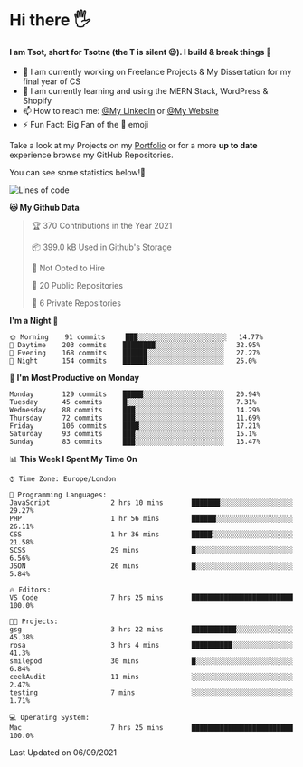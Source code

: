 # Hi there :raised_hand_with_fingers_splayed:
#### I am Tsot, short for Tsotne (the T is silent :wink:). I build & break things :space_invader:
- :telescope: I am currently working on Freelance Projects & My Dissertation for my final year of CS
- :seedling: I am currently learning and using the MERN Stack, WordPress & Shopify
- :mailbox: How to reach me: [@My LinkedIn](https://www.linkedin.com/in/tsotne-gvadzabia/) or [@My Website](https://tsotnegvadzabia.me/contact)
- :zap: Fun Fact: Big Fan of the :space_invader: emoji

Take a look at my Projects on my [Portfolio](https://tsotne.co.uk/) or for a more **up to date** experience browse my GitHub Repositories.

You can see some statistics below!:space_invader:
<!--START_SECTION:waka-->
![Lines of code](https://img.shields.io/badge/From%20Hello%20World%20I%27ve%20Written-3.5%20million%20lines%20of%20code-blue)

**🐱 My Github Data** 

> 🏆 370 Contributions in the Year 2021
 > 
> 📦 399.0 kB Used in Github's Storage 
 > 
> 🚫 Not Opted to Hire
 > 
> 📜 20 Public Repositories 
 > 
> 🔑 6 Private Repositories  
 > 
**I'm a Night 🦉** 

```text
🌞 Morning    91 commits     ███░░░░░░░░░░░░░░░░░░░░░░   14.77% 
🌆 Daytime    203 commits    ████████░░░░░░░░░░░░░░░░░   32.95% 
🌃 Evening    168 commits    ██████░░░░░░░░░░░░░░░░░░░   27.27% 
🌙 Night      154 commits    ██████░░░░░░░░░░░░░░░░░░░   25.0%

```
📅 **I'm Most Productive on Monday** 

```text
Monday       129 commits    █████░░░░░░░░░░░░░░░░░░░░   20.94% 
Tuesday      45 commits     █░░░░░░░░░░░░░░░░░░░░░░░░   7.31% 
Wednesday    88 commits     ███░░░░░░░░░░░░░░░░░░░░░░   14.29% 
Thursday     72 commits     ███░░░░░░░░░░░░░░░░░░░░░░   11.69% 
Friday       106 commits    ████░░░░░░░░░░░░░░░░░░░░░   17.21% 
Saturday     93 commits     ███░░░░░░░░░░░░░░░░░░░░░░   15.1% 
Sunday       83 commits     ███░░░░░░░░░░░░░░░░░░░░░░   13.47%

```


📊 **This Week I Spent My Time On** 

```text
⌚︎ Time Zone: Europe/London

💬 Programming Languages: 
JavaScript               2 hrs 10 mins       ███████░░░░░░░░░░░░░░░░░░   29.27% 
PHP                      1 hr 56 mins        ██████░░░░░░░░░░░░░░░░░░░   26.11% 
CSS                      1 hr 36 mins        █████░░░░░░░░░░░░░░░░░░░░   21.58% 
SCSS                     29 mins             █░░░░░░░░░░░░░░░░░░░░░░░░   6.56% 
JSON                     26 mins             █░░░░░░░░░░░░░░░░░░░░░░░░   5.84%

🔥 Editors: 
VS Code                  7 hrs 25 mins       █████████████████████████   100.0%

🐱‍💻 Projects: 
gsg                      3 hrs 22 mins       ███████████░░░░░░░░░░░░░░   45.38% 
rosa                     3 hrs 4 mins        ██████████░░░░░░░░░░░░░░░   41.3% 
smilepod                 30 mins             █░░░░░░░░░░░░░░░░░░░░░░░░   6.84% 
ceekAudit                11 mins             ░░░░░░░░░░░░░░░░░░░░░░░░░   2.47% 
testing                  7 mins              ░░░░░░░░░░░░░░░░░░░░░░░░░   1.71%

💻 Operating System: 
Mac                      7 hrs 25 mins       █████████████████████████   100.0%

```


 Last Updated on 06/09/2021
<!--END_SECTION:waka-->
